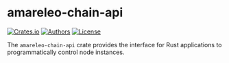 # amareleo-chain-api

[![Crates.io](https://img.shields.io/crates/v/amareleo-chain-api.svg?color=neon)](https://crates.io/crates/amareleo-chain-api)
[![Authors](https://img.shields.io/badge/authors-Amareleo-orange.svg)](https://amareleo.com)
[![License](https://img.shields.io/badge/License-Apache%202.0-blue.svg)](./LICENSE.md)

The `amareleo-chain-api` crate provides the interface for Rust applications to programmatically control node instances.

